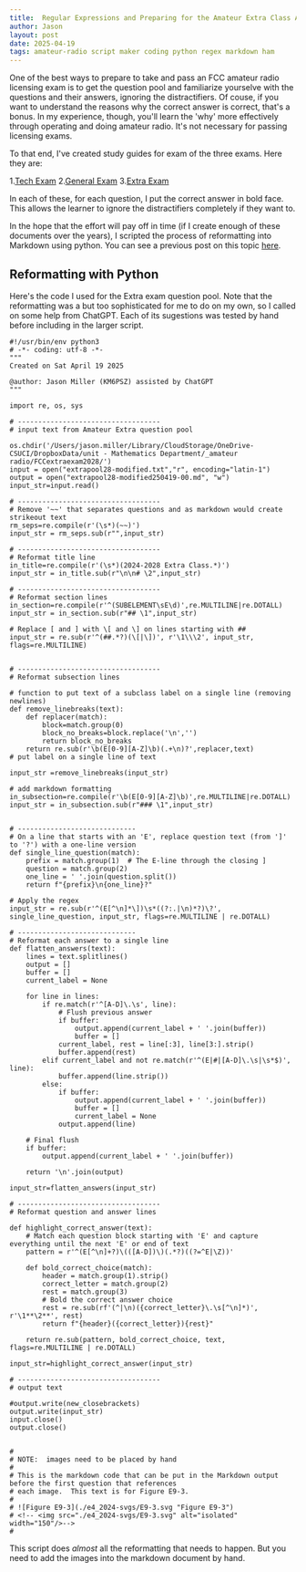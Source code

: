 ```yaml
---
title:  Regular Expressions and Preparing for the Amateur Extra Class Amateur Radio License Exam
author: Jason
layout: post
date: 2025-04-19
tags: amateur-radio script maker coding python regex markdown ham 
---
```


One of the best ways to prepare to take and pass an FCC amateur radio licensing exam is to get the question pool and familiarize yourselve with the questions and their answers, ignoring the distractifiers.  Of couse, if you want to understand the reasons why the correct answer is correct, that's a bonus.  In my experience, though, you'll learn the 'why' more effectively through operating and doing amateur radio.  It's not necessary for passing licensing exams.

To that end, I've created study guides for exam of the three exams.  Here they are:

1.[Tech Exam](/assets/techpool-modified-230303.pdf)
2.[General Exam](/assets/genpool-modified-240607.pdf)
3.[Extra Exam](/assets/extrapool-formatted.pdf)

In each of these, for each question, I put the correct answer in bold face.  This allows the learner to ignore the distractifiers completely if they want to.

In the hope that the effort will pay off in time (if I create enough of these documents over the years), I scripted the process of reformatting into Markdown using python.  You can see a previous post on this topic <a href="https://www.jasonemiller.org/2021/07/25/regex-ham-general-question-pool.html">here</a>.

## Reformatting with Python

Here's the code I used for the Extra exam question pool.  Note that the reformatting was a but too sophisticated for me to do on my own, so I called on some help from ChatGPT.  Each of its sugestions was tested by hand before including in the larger script.

```python=
#!/usr/bin/env python3
# -*- coding: utf-8 -*-
"""
Created on Sat April 19 2025

@author: Jason Miller (KM6PSZ) assisted by ChatGPT
"""

import re, os, sys

# -----------------------------------
# input text from Amateur Extra question pool

os.chdir('/Users/jason.miller/Library/CloudStorage/OneDrive-CSUCI/DropboxData/unit - Mathematics Department/_amateur radio/FCCextraexam2028/')
input = open("extrapool28-modified.txt","r", encoding="latin-1")
output = open("extrapool28-modified250419-00.md", "w")
input_str=input.read()

# -----------------------------------
# Remove '~~' that separates questions and as markdown would create strikeout text
rm_seps=re.compile(r'(\s*)(~~)')
input_str = rm_seps.sub(r"",input_str)

# -----------------------------------
# Reformat title line
in_title=re.compile(r'(\s*)(2024-2028 Extra Class.*)')
input_str = in_title.sub(r"\n\n# \2",input_str)
 
# -----------------------------------
# Reformat section lines
in_section=re.compile(r'^(SUBELEMENT\sE\d)',re.MULTILINE|re.DOTALL)
input_str = in_section.sub(r"## \1",input_str)

# Replace [ and ] with \[ and \] on lines starting with ##
input_str = re.sub(r'^(##.*?)(\[|\])', r'\1\\\2', input_str, flags=re.MULTILINE)


# -----------------------------------
# Reformat subsection lines

# function to put text of a subclass label on a single line (removing newlines)
def remove_linebreaks(text):
	def replacer(match):
		block=match.group(0)
		block_no_breaks=block.replace('\n','')
		return block_no_breaks
	return re.sub(r'\b(E[0-9][A-Z]\b)(.+\n)?',replacer,text)
# put label on a single line of text

input_str =remove_linebreaks(input_str)

# add markdown formatting
in_subsection=re.compile(r'\b(E[0-9][A-Z]\b)',re.MULTILINE|re.DOTALL)
input_str = in_subsection.sub(r"### \1",input_str)


# -----------------------------
# On a line that starts with an 'E', replace question text (from ']' to '?') with a one-line version
def single_line_question(match):
    prefix = match.group(1)  # The E-line through the closing ]
    question = match.group(2)
    one_line = ' '.join(question.split())
    return f"{prefix}\n{one_line}?"

# Apply the regex
input_str = re.sub(r'^(E[^\n]*\])\s*((?:.|\n)*?)\?', single_line_question, input_str, flags=re.MULTILINE | re.DOTALL)

# -----------------------------
# Reformat each answer to a single line
def flatten_answers(text):
    lines = text.splitlines()
    output = []
    buffer = []
    current_label = None

    for line in lines:
        if re.match(r'^[A-D]\.\s', line):
            # Flush previous answer
            if buffer:
                output.append(current_label + ' '.join(buffer))
                buffer = []
            current_label, rest = line[:3], line[3:].strip()
            buffer.append(rest)
        elif current_label and not re.match(r'^(E|#|[A-D]\.\s|\s*$)', line):
            buffer.append(line.strip())
        else:
            if buffer:
                output.append(current_label + ' '.join(buffer))
                buffer = []
                current_label = None
            output.append(line)

    # Final flush
    if buffer:
        output.append(current_label + ' '.join(buffer))

    return '\n'.join(output)

input_str=flatten_answers(input_str)

# -----------------------------------
# Reformat question and answer lines

def highlight_correct_answer(text):
    # Match each question block starting with 'E' and capture everything until the next 'E' or end of text
    pattern = r'^(E[^\n]+?)\(([A-D])\)(.*?)((?=^E|\Z))'
    
    def bold_correct_choice(match):
        header = match.group(1).strip()
        correct_letter = match.group(2)
        rest = match.group(3)
        # Bold the correct answer choice
        rest = re.sub(rf'(^|\n)({correct_letter}\.\s[^\n]*)', r'\1**\2**', rest)
        return f"{header}({correct_letter}){rest}"

    return re.sub(pattern, bold_correct_choice, text, flags=re.MULTILINE | re.DOTALL)

input_str=highlight_correct_answer(input_str)

# -----------------------------------
# output text

#output.write(new_closebrackets)
output.write(input_str)
input.close()
output.close()


#
# NOTE:  images need to be placed by hand
#
# This is the markdown code that can be put in the Markdown output before the first question that references 
# each image.  This text is for Figure E9-3.
#
# ![Figure E9-3](./e4_2024-svgs/E9-3.svg "Figure E9-3")
# <!-- <img src="./e4_2024-svgs/E9-3.svg" alt="isolated" width="150"/>-->
#
```

This script does *almost* all the reformatting that needs to happen.  But you need to add the images into the markdown document by hand.

